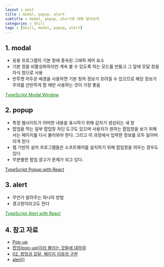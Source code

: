 ```yaml
---
layout : post
title : modal, popup, alert
subtitle : modal, popup, alert에 대해 알아보자
categories : Skill
tags : [Skill, modal, popup, alert]
---
```


## 1. modal
- 응용 프로그램의 기본 창에 종속된 그래픽 제어 요소
- 기본 창을 비활성화하지만 계속 볼 수 있도록 하는 모드를 만들고 그 앞에 모달 창을 자식 창으로 사용
- 반투명 어두운 배경을 사용하면 기본 창의 정보가 흐려질 수 있으므로 해당 정보가 주의를 산만하게 할 때만 사용하는 것이 가장 좋음

<a href="https://stackoverflow.com/questions/40366407/typescript-modal-window" target="_blank" rel="noopener noreferrer" style="color:green">TypeScript Modal Window</a>
  
## 2. popup
- 특정 웹사이트가 어떠한 내용을 표시하기 위해 갑자기 생성되는 새 창
- 팝업을 막는 일부 팝업창 차단 도구도 있으며 사용자가 원하는 팝업창을 보기 위해서는 페이지를 다시 불러와야 한다. 그리고 이 과정에서 입력한 정보를 모두 잃어버리게 된다
- 웹 기반의 설치 프로그램들은 소프트웨어를 설치하기 위해 팝업창을 띄우는 경우도 있다
- 무분별한 팝업 광고가 문제가 되고 있다.
  
<a href="https://popupsmart.com/blog/react-popup" target="_blank" rel="noopener noreferrer" stylle="color:green">TypeScript Popup with React</a>

## 3. alert
- 무언가 알려주는 하나의 방법
- 경고창이라고도 한다

<a href="https://blog.logrocket.com/create-custom-react-alert-message/" target="_blank" rel="noopener noreferrer" style="color:green">TypeScript Alert with React</a>

## 4. 참고 자료
- [Pop-up](https://en.wikipedia.org/wiki/Pop-up_ad)
- [팝업(pop-up)이라 불리는 것들에 대하여](https://yozm.wishket.com/magazine/detail/979/)
- [02. 팝업과 모달, 페이지 이동의 구분](https://brunch.co.kr/@bcc5736f7b26444/1)
- [alert()](https://www.everdevel.com/JavaScript/alert/)